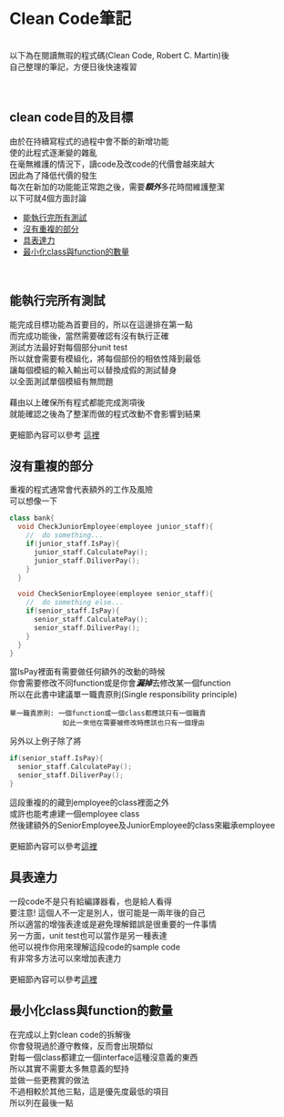 # Clean Code筆記
<br>
以下為在閱讀無瑕的程式碼(Clean Code, Robert C. Martin)後<br>
自己整理的筆記，方便日後快速複習
<br>
<br>
<br>

clean code目的及目標
-------------
由於在持續寫程式的過程中會不斷的新增功能<br>
使的此程式逐漸變的雜亂<br>
在毫無維護的情況下，讀code及改code的代價會越來越大<br>
因此為了降低代價的發生<br>
每次在新加的功能能正常跑之後，需要***額外***多花時間維護整潔<br>
以下可就4個方面討論
* [能執行完所有測試](#能執行完所有測試)
* [沒有重複的部分](#沒有重複的部分)
* [具表達力](#具表達力)
* [最小化class與function的數量](#最小化class與function的數量)
<br>

能執行完所有測試
-------------
能完成目標功能為首要目的，所以在這邊排在第一點<br>
而完成功能後，當然需要確認有沒有執行正確<br>
測試方法最好對每個部分unit test<br>
所以就會需要有模組化，將每個部份的相依性降到最低<br>
讓每個模組的輸入輸出可以替換成假的測試替身<br>
以全面測試單個模組有無問題<br>
<br>
藉由以上確保所有程式都能完成測項後<br>
就能確認之後為了整潔而做的程式改動不會影響到結果<br>
<br>
更細節內容可以參考 [這裡](./1.能執行完所有測試/README.md)
<br>

沒有重複的部分
-------------
重複的程式通常會代表額外的工作及風險<br>
可以想像一下<br>
```C++
class bank{
  void CheckJuniorEmployee(employee junior_staff){
    //  do something...
    if(junior_staff.IsPay){
      junior_staff.CalculatePay();
      junior_staff.DiliverPay();
    }
  }

  void CheckSeniorEmployee(employee senior_staff){
    //  do something else...
    if(senior_staff.IsPay){
      senior_staff.CalculatePay();
      senior_staff.DiliverPay();
    }
  }
}
```
當IsPay裡面有需要做任何額外的改動的時候<br>
你會需要修改不同function或是你會***漏掉***去修改某一個function<br>
所以在此書中建議單一職責原則(Single responsibility principle)<br>
```
單一職責原則: 一個function或一個class都應該只有一個職責
             如此一來他在需要被修改時應該也只有一個理由
```
另外以上例子除了將
```C++
if(senior_staff.IsPay){
  senior_staff.CalculatePay();
  senior_staff.DiliverPay();
}
```
這段重複的的藏到employee的class裡面之外<br>
或許也能考慮建一個employee class<br>
然後建額外的SeniorEmployee及JuniorEmployee的class來繼承employee<br>
<br>
更細節內容可以參考[這裡](2.沒有重複的部分/README.md)
<br>

具表達力
-------------
一段code不是只有給編譯器看，也是給人看得<br>
要注意! 這個人不一定是別人，很可能是一兩年後的自己<br>
所以適當的增強表達或是避免理解錯誤是很重要的一件事情<br>
另一方面，unit test也可以當作是另一種表達<br>
他可以視作你用來理解這段code的sample code<br>
有非常多方法可以來增加表達力<br>
<br>
更細節內容可以參考[這裡](3.具表達力/README.md)
<br>

最小化class與function的數量
-------------
在完成以上對clean code的拆解後<br>
你會發現過於遵守教條，反而會出現類似<br>
對每一個class都建立一個interface這種沒意義的東西<br>
所以其實不需要太多無意義的堅持<br>
並做一些更務實的做法<br>
不過相較於其他三點，這是優先度最低的項目<br>
所以列在最後一點<br>
<br>



